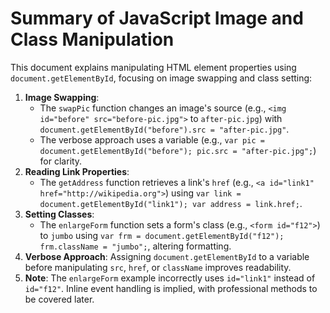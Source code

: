 Summary of JavaScript Image and Class Manipulation
==================================================

This document explains manipulating HTML element properties using `document.getElementById`, focusing on image swapping and class setting:

1.  **Image Swapping**:
    -   The `swapPic` function changes an image's source (e.g., `<img id="before" src="before-pic.jpg">` to `after-pic.jpg`) with `document.getElementById("before").src = "after-pic.jpg"`.
    -   The verbose approach uses a variable (e.g., `var pic = document.getElementById("before"); pic.src = "after-pic.jpg";`) for clarity.
2.  **Reading Link Properties**:
    -   The `getAddress` function retrieves a link's `href` (e.g., `<a id="link1" href="http://wikipedia.org">`) using `var link = document.getElementById("link1"); var address = link.href;`.
3.  **Setting Classes**:
    -   The `enlargeForm` function sets a form's class (e.g., `<form id="f12">`) to `jumbo` using `var frm = document.getElementById("f12"); frm.className = "jumbo";`, altering formatting.
4.  **Verbose Approach**: Assigning `document.getElementById` to a variable before manipulating `src`, `href`, or `className` improves readability.
5.  **Note**: The `enlargeForm` example incorrectly uses `id="link1"` instead of `id="f12"`. Inline event handling is implied, with professional methods to be covered later.